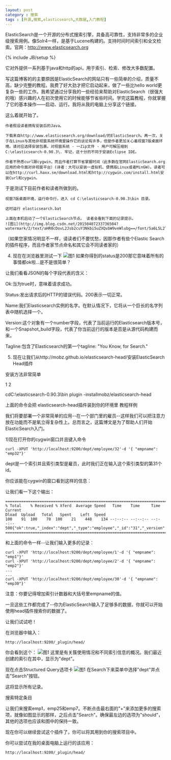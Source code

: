 ```yaml
---
layout: post
category : 搜索 
tags : [开源,搜索,elasticsearch,大数据,入门教程]
---
```


ElasticSearch是一个开源的分布式搜索引擎，具备高可靠性，支持非常多的企业级搜索用例。像Solr4一样，是基于Lucene构建的。支持时间时间索引和全文检索。官网：http://www.elasticsearch.org
<!--break-->

{% include JB/setup %}


它对外提供一系列基于java和http的api，用于索引、检索、修改大多数配置。

写这篇博客的的主要原因是ElasticSearch的网站只有一些简单的介绍，质量不高，缺少完整的教程。我费了好大劲才把它启动起来，做了一些比hello world更复杂一些的工作。我希望通过分享我的一些经验来帮助对ElasticSearch（很强大的哦）感兴趣的人在初次使用它的时候能够节省些时间。学完这篇教程，你就掌握了它的基本操作——启动、运行。我将从我的电脑上分享这个链接。

这么着就开始了。

    作者假设读者拥有安装后的Java。

    下载来自http://www.elasticsearch.org/download/的ElasticSearch。再一次，关于在Linux与其他非视窗系统环境里操作它的谈论有许多，但是作者更加关心着视窗7版桌面环境。请对应选择安装包裹。对视窗系统 - 一Zip文件 - 用户可解压缩到C:\elasticsearch-0.90.3\. 牢记，这十分的不同于安装Eclipse IDE。

    作者不熟悉curl跟cygwin，而且作者打算节省掌握时间（此多数在官网ElasticSearch.org应用的命令面对非视窗平台）(译者：大可以安装一虚拟机、便携版Linux或者MinGW)。读者可以在http://curl.haxx.se/download.html和http://cygwin.com/install.html安装Curl和cygwin。

于是测试下目前作者和读者所做到的。

    视窗7版桌面环境，运行命令行，进入 cd C:\elasticsearch-0.90.3\bin 目录。

    这时运行 elasticsearch.bat

    上面在本机启动了一个ElasticSearch节点。 读者会看到下面的记录提示。
    ![图1](http://img.blog.csdn.net/20150407233736504?watermark/2/text/aHR0cDovL2Jsb2cuY3Nkbi5uZXQvbW9veWlubg==/font/5a6L5L2T/fontsize/400/fill/I0JBQkFCMA==/dissolve/70/gravity/Center)
    
（如果您家情况明显不一样，请读者们不要忧愁，因那作者有些个Elastic Search的插件程序，而且作者家节点命名和其它会不同读者家的）

4. 现在在浏览器里测试一下
![图1](http://img.blog.csdn.net/20150407233925607?watermark/2/text/aHR0cDovL2Jsb2cuY3Nkbi5uZXQvbW9veWlubg==/font/5a6L5L2T/fontsize/400/fill/I0JBQkFCMA==/dissolve/70/gravity/Center)
如果你得到的status是200那它意味着所有的事情都ok啦...是不是很简单？

让我们看看JSON的每个字段代表的含义：

Ok:当为true时，意味着请求成功。

Status:发出请求后的HTTP的错误代码。200表示一切正常。

Name:我们Elasticsearch实例的名字。在默认情况下，它将从一个巨长的名字列表中随机选择一个。

Version:这个对象有一个number字段，代表了当前运行的Elasticsearch版本号，和一个Snapshot_build字段，代表了你当前运行的版本是否是从源代码构建而来。

Tagline:包含了Elasticsearch的第一个tagline: "You Know, for Search."

5. 现在让我们从http://mobz.github.io/elasticsearch-head/安装ElasticSearch Head插件

安装方法非常简单


1
2
	
cdC:\elasticsearch-0.90.3\bin
plugin -installmobz/elasticsearch-head


上面的命令会把 elasticsearch-head插件装到你的环境里
教程样例

我们将要部署一个非常简单的应用--在一个部门里的雇员--这样我们可以把注意力放在功能而不是氧立得复杂性上。总而言之，这篇博文是为了帮助人们开始ElasticSearch入门。

1)现在打开你的cygwin窗口并且键入命令
	
    curl -XPUT 'http://localhost:9200/dept/employee/32'-d '{ "empname": "emp32"}'

dept是一个索引并且索引类型是雇员，此时我们正在输入这个索引类型的第31个id。

你应该能在cygwin的窗口看到这样的信息：

让我们看一下这个输出：
        
    ========================================================================
    % Total    % Received % Xferd  Average Speed   Time    Time     Time  Current
    Dload  Upload   Total   Spent    Left  Speed
    100    91  100    70  100    21    448    134 --:--:-- --:--:-- --:--:--   500{"ok":true,"_index":"dept","_type":"employee","_id":"31","_version":1}
    ========================================================================

和上面的命令一样--让我们输入更多的记录：

	
    curl -XPUT 'http://localhost:9200/dept/employee/1'-d '{ "empname": "emp1"}'
    curl -XPUT 'http://localhost:9200/dept/employee/2'-d '{ "empname": "emp2"}'
    ...
    ...
    curl -XPUT 'http://localhost:9200/dept/employee/30'-d '{ "empname": "emp30"}'

注意：你要记得增加索引计数器和大括号里empname的值。

一旦这些工作都完成了--你为ElasticSearch输入了足够多的数据，你就可以开始使用head插件搜索你的数据了。

让我们试试吧！

在浏览器中输入：

    http://localhost:9200/_plugin/head/

你会看到这个：
![图1](http://img.blog.csdn.net/20150407233928450?watermark/2/text/aHR0cDovL2Jsb2cuY3Nkbi5uZXQvbW9veWlubg==/font/5a6L5L2T/fontsize/400/fill/I0JBQkFCMA==/dissolve/70/gravity/Center)
这里是有关簇使用情况和不同索引信息的概况。我们最近创建的索引在其中，显示为"dept"。

现在点击Structured Query选项卡
![图1](http://img.blog.csdn.net/20150407234041844?watermark/2/text/aHR0cDovL2Jsb2cuY3Nkbi5uZXQvbW9veWlubg==/font/5a6L5L2T/fontsize/400/fill/I0JBQkFCMA==/dissolve/70/gravity/Center)
在Search下来菜单中选择"dept"并点击"Search"按钮。

这将显示所有记录。

搜索特定条目

让我们来搜索emp1，emp25和emp7。不断点击最右面的"+"来添加更多的搜索项，就像如图显示的那样，之后点击"Search"。确保最左边的选项为"should"，其他的选项也应该和图中的保持一致。

现在你可以继续尝试这个插件了，你可以将其用到你的搜索项目中。

你可以尝试在我的桌面电脑上运行的该应用：

    http://localhost:9200/_plugin/head/

